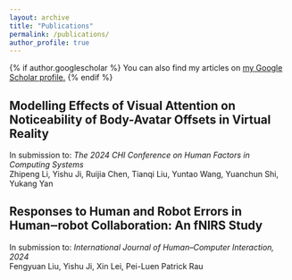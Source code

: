 ```yaml
---
layout: archive
title: "Publications"
permalink: /publications/
author_profile: true
---
```


{% if author.googlescholar %}
  You can also find my articles on <u><a href="{{author.googlescholar}}">my Google Scholar profile</a>.</u>
{% endif %}


## Modelling Effects of Visual Attention on Noticeability of Body-Avatar Offsets in Virtual Reality
In submission to: *The 2024 CHI Conference on Human Factors in Computing Systems*  
Zhipeng Li, Yishu Ji, Ruijia Chen, Tianqi Liu, Yuntao Wang, Yuanchun Shi, Yukang Yan

## Responses to Human and Robot Errors in Human‒robot Collaboration: An fNIRS Study
In submission to: *International Journal of Human–Computer Interaction, 2024*  
Fengyuan  Liu, Yishu Ji, Xin Lei, Pei-Luen Patrick  Rau

